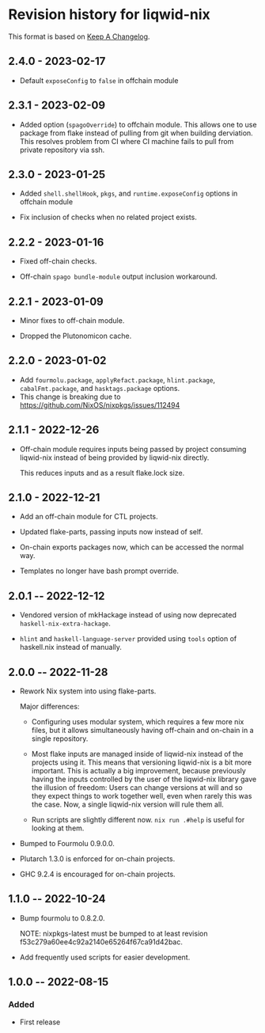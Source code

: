 # Revision history for liqwid-nix

This format is based on [Keep A Changelog](https://keepachangelog.com/en/1.0.0).

## 2.4.0 - 2023-02-17

- Default `exposeConfig` to `false` in offchain module

## 2.3.1 - 2023-02-09

- Added option (`spagoOverride`) to offchain module. This allows one to use package from flake instead of pulling from git when building derviation. This resolves problem from CI where CI machine fails to pull from private repository via ssh.

## 2.3.0 - 2023-01-25

- Added `shell.shellHook`, `pkgs`, and `runtime.exposeConfig` options in offchain module

- Fix inclusion of checks when no related project exists.

## 2.2.2 - 2023-01-16

- Fixed off-chain checks.

- Off-chain `spago bundle-module` output inclusion workaround.

## 2.2.1 - 2023-01-09

- Minor fixes to off-chain module.

- Dropped the Plutonomicon cache.

## 2.2.0 - 2023-01-02

- Add `fourmolu.package`, `applyRefact.package`, `hlint.package`,
  `cabalFmt.package`, and `hasktags.package` options.
- This change is breaking due to https://github.com/NixOS/nixpkgs/issues/112494

## 2.1.1 - 2022-12-26

- Off-chain module requires inputs being passed by project consuming liqwid-nix
  instead of being provided by liqwid-nix directly.

  This reduces inputs and as a result flake.lock size.

## 2.1.0 - 2022-12-21

- Add an off-chain module for CTL projects.

- Updated flake-parts, passing inputs now instead of self.

- On-chain exports packages now, which can be accessed the normal way.

- Templates no longer have bash prompt override.

## 2.0.1 -- 2022-12-12

- Vendored version of mkHackage instead of using now deprecated `haskell-nix-extra-hackage`.

- `hlint` and `haskell-language-server` provided using `tools` option of haskell.nix instead
  of manually.

## 2.0.0 -- 2022-11-28

- Rework Nix system into using flake-parts.

  Major differences:

  - Configuring uses modular system, which requires a few more nix files,
    but it allows simultaneously having off-chain and on-chain in a single
    repository.

  - Most flake inputs are managed inside of liqwid-nix instead of the projects
    using it. This means that versioning liqwid-nix is a bit more important.
    This is actually a big improvement, because previously having the inputs
    controlled by the user of the liqwid-nix library gave the illusion of
    freedom: Users can change versions at will and so they expect things to
    work together well, even when rarely this was the case. Now, a single
    liqwid-nix version will rule them all.

  - Run scripts are slightly different now. `nix run .#help` is useful for
    looking at them.

- Bumped to Fourmolu 0.9.0.0.

- Plutarch 1.3.0 is enforced for on-chain projects.

- GHC 9.2.4 is encouraged for on-chain projects.

## 1.1.0 -- 2022-10-24

- Bump fourmolu to 0.8.2.0.

  NOTE: nixpkgs-latest must be bumped to at least revision f53c279a60ee4c92a2140e65264f67ca91d42bac.

- Add frequently used scripts for easier development.

## 1.0.0 -- 2022-08-15

### Added

- First release
